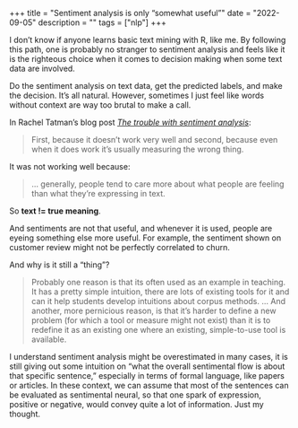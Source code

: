 +++
title = "Sentiment analysis is only “somewhat useful”"
date = "2022-09-05"
description = ""
tags = ["nlp"]
+++

I don’t know if anyone learns basic text mining with R, like me. By following this path, one is probably no stranger to sentiment analysis and feels like it is the righteous choice when it comes to decision making when some text data are involved.

Do the sentiment analysis on text data, get the predicted labels, and make the decision. It’s all natural. However, sometimes I just feel like words without context are way too brutal to make a call.

In Rachel Tatman’s blog post [*The trouble with sentiment analysis*](https://makingnoiseandhearingthings.com/2022/04/19/the-trouble-with-sentiment-analysis/):

> First, because it doesn’t work very well and second, because even when it does work it’s usually measuring the wrong thing.

It was not working well because:

> … generally, people tend to care more about what people are feeling than what they’re expressing in text.

So **text != true meaning**.

And sentiments are not that useful, and whenever it is used, people are eyeing something else more useful. For example, the sentiment shown on customer review might not be perfectly correlated to churn.

And why is it still a “thing”?

> Probably one reason is that its often used as an example in teaching. It has a pretty simple intuition, there are lots of existing tools for it and can it help students develop intuitions about corpus methods.
> …
> And another, more pernicious reason, is that it’s harder to define a new problem (for which a tool or measure might not exist) than it is to redefine it as an existing one where an existing, simple-to-use tool is available.

I understand sentiment analysis might be overestimated in many cases, it is still giving out some intuition on “what the overall sentimental flow is about that specific sentence,” especially in terms of formal language, like papers or articles. In these context, we can assume that most of the sentences can be evaluated as sentimental neural, so that one spark of expression, positive or negative, would convey quite a lot of information. Just my thought.
